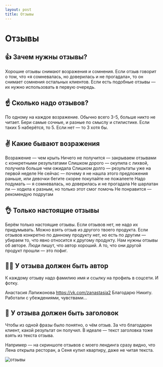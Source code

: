 ```yaml
---
layout: post
title: Отзывы
---
```


# Отзывы

## 👍 Зачем нужны отзывы?

Хорошие отзывы снимают возражения и сомнения.
Если отзыв говорит о том, что «я сомневалась, но доверилась и не прогадала», то он снимает сомнения остальных клиентов. Если есть подобные отзывы — их нужно использовать в первую очередь.

## ☝ Сколько надо отзывов?

По одному на каждое возражение. Обычно всего 3-5, больше никто не читает.
Бери самые сочные, и разные по смыслу и стилистике. Если таких 5 наберётся, то 5. Если нет — то 3 хотя бы.

## ✌ Какие бывают возражения

Возражение — чем крыть
Ничего не получится — закрываем отзывами с конкретными результатами
Слишком дорого — окупила с лихвой, получила больше чем ожидала
Слишком долго — результаты уже на первой неделе
Не сейчас — почему я не нашла этого предложения раньше, или девочки бегите скорее покупайте не пожалеете
Надо подумать — я сомневалась, но доверилась и не прогадала
Не шарлатан ли — ходила к разным, но только этот смог помочь
Не понравится — рекомендую подругам

## 👌 Только настоящие отзывы

Берём только настоящие отзывы. Если отзывов нет, не надо их придумывать.
Можно взять отзыв из другого твоего продукта. Если отзывов конкретно по данному продукту нет, но есть по другим — убираем то, что явно относится к другому продукту. Нам нужны отзывы об авторе. Люди пишут, что автор хороший. А то, что они другой продукт прошли — это пофиг.

## 🤘🏻 У отзыва должен быть автор

К каждому отзыву надо фамилию имя и ссылку на профиль в соцсети. И фотку.

Анастасия Лапижонова
https://vk.cоm/zanastasia2
Благодарю Никиту. Работали с убеждениями, чувствами...

## 👏 У отзыва должен быть заголовок

Чтобы из одной фразы было понятно, о чём отзыв. За что благодарен клиент, какой результат он получил. В идеале — текст заголовка тоже взять из текста отзыва.

Например — на скриншоте отзывов с моего лендинга сразу видно, что Лена открыла ресторан, а Сеня купил квартиру, даже не читая текста.

![отзывы](https://pp.userapi.com/c836524/v836524700/537bf/d-rxIITiOZo.jpg)
